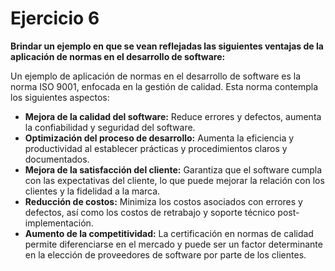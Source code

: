 # Ejercicio 6

**Brindar un ejemplo en que se vean reflejadas las siguientes ventajas de la aplicación de normas en el desarrollo de software:**

Un ejemplo de aplicación de normas en el desarrollo de software es la norma ISO 9001, enfocada en la gestión de calidad. Esta norma contempla los siguientes aspectos:

- **Mejora de la calidad del software:** Reduce errores y defectos, aumenta la confiabilidad y seguridad del software.
- **Optimización del proceso de desarrollo:** Aumenta la eficiencia y productividad al establecer prácticas y procedimientos claros y documentados.
- **Mejora de la satisfacción del cliente:** Garantiza que el software cumpla con las expectativas del cliente, lo que puede mejorar la relación con los clientes y la fidelidad a la marca.
- **Reducción de costos:** Minimiza los costos asociados con errores y defectos, así como los costos de retrabajo y soporte técnico post-implementación.
- **Aumento de la competitividad:** La certificación en normas de calidad permite diferenciarse en el mercado y puede ser un factor determinante en la elección de proveedores de software por parte de los clientes.
